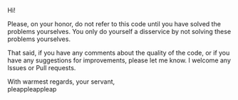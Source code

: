 
Hi!

Please, on your honor, do not refer to this code until you have solved the problems yourselves.  You only do yourself a disservice
by not solving these problems yourselves.

That said, if you have any comments about the quality of the code, or if you have any suggestions for improvements, please let me
know.  I welcome any Issues or Pull requests.

With warmest regards, your servant,  
pleappleappleap

